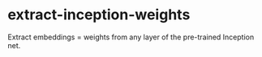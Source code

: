 # extract-inception-weights
Extract embeddings = weights from any layer of the pre-trained Inception net.
